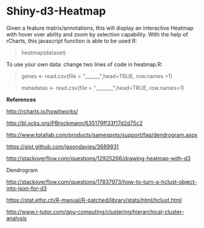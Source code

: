 # Shiny-d3-Heatmap
Given a feature matrix/annotations, this will display an interactive Heatmap with hover over ability and zoom by selection capability.  With the help of rCharts, this javascript function is able to be used R:  

>heatmap(dataset)

To use your own data: change two lines of code in heatmap.R:

> genes <- read.csv(file = "______",head=TRUE, row.names =1)

> metadatas <- read.csv(file = "_______",head=TRUE, row.names=1)



**References**

http://rcharts.io/howitworks/

http://bl.ocks.org/PBrockmann/635179ff33f17d2d75c2

http://www.totallab.com/products/samespots/support/faq/dendrogram.aspx

https://gist.github.com/jasondavies/3689931

http://stackoverflow.com/questions/12925266/drawing-heatmap-with-d3

Dendrogram

http://stackoverflow.com/questions/17837973/how-to-turn-a-hclust-object-into-json-for-d3

https://stat.ethz.ch/R-manual/R-patched/library/stats/html/hclust.html

http://www.r-tutor.com/gpu-computing/clustering/hierarchical-cluster-analysis

